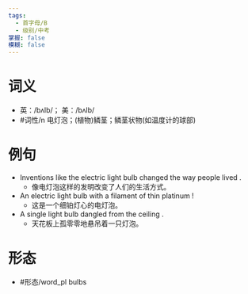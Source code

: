 ```yaml
---
tags:
  - 首字母/B
  - 级别/中考
掌握: false
模糊: false
---
```

# 词义
- 英：/bʌlb/； 美：/bʌlb/
- #词性/n  电灯泡；(植物)鳞茎；鳞茎状物(如温度计的球部)
# 例句
- Inventions like the electric light bulb changed the way people lived .
	- 像电灯泡这样的发明改变了人们的生活方式。
- An electric light bulb with a filament of thin platinum !
	- 这是一个细铂灯心的电灯泡。
- A single light bulb dangled from the ceiling .
	- 天花板上孤零零地悬吊着一只灯泡。
# 形态
- #形态/word_pl bulbs
